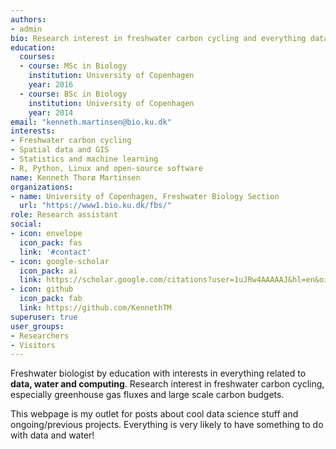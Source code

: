 ```yaml
---
authors:
- admin
bio: Research interest in freshwater carbon cycling and everything data.
education:
  courses:
  - course: MSc in Biology
    institution: University of Copenhagen
    year: 2016
  - course: BSc in Biology
    institution: University of Copenhagen
    year: 2014
email: "kenneth.martinsen@bio.ku.dk"
interests:
- Freshwater carbon cycling
- Spatial data and GIS
- Statistics and machine learning
- R, Python, Linux and open-source software
name: Kenneth Thorø Martinsen
organizations:
- name: University of Copenhagen, Freshwater Biology Section
  url: "https://www1.bio.ku.dk/fbs/"
role: Research assistant
social:
- icon: envelope
  icon_pack: fas
  link: '#contact'
- icon: google-scholar
  icon_pack: ai
  link: https://scholar.google.com/citations?user=1uJRw4AAAAAJ&hl=en&oi=ao
- icon: github
  icon_pack: fab
  link: https://github.com/KennethTM
superuser: true
user_groups:
- Researchers
- Visitors
---
```


Freshwater biologist by education with interests in everything related to **data, water and computing**. Research interest in freshwater carbon cycling, especially greenhouse gas fluxes and large scale carbon budgets.

This webpage is my outlet for posts about cool data science stuff and ongoing/previous projects. Everything is very likely to have something to do with data and water!
